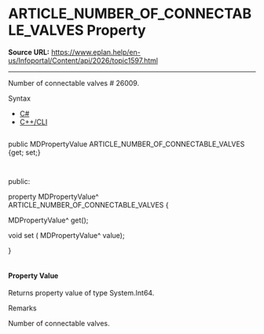 # ARTICLE_NUMBER_OF_CONNECTABLE_VALVES Property

**Source URL:** https://www.eplan.help/en-us/Infoportal/Content/api/2026/topic1597.html

---

Number of connectable valves # 26009.

Syntax

- [C#](#i-syntax-CS)
- [C++/CLI](#i-syntax-CPP2005)

```
```
public MDPropertyValue ARTICLE_NUMBER_OF_CONNECTABLE_VALVES {get; set;}
```
```

```
```
public:

property MDPropertyValue^ ARTICLE_NUMBER_OF_CONNECTABLE_VALVES {

   MDPropertyValue^ get();

   void set (    MDPropertyValue^ value);

}
```
```

#### Property Value

Returns property value of type System.Int64.

Remarks

Number of connectable valves.
